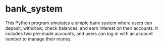# bank_system
This Python program simulates a simple bank system where users can deposit, withdraw, check balances, and earn interest on their accounts. It includes two pre-made accounts, and users can log in with an account number to manage their money.
